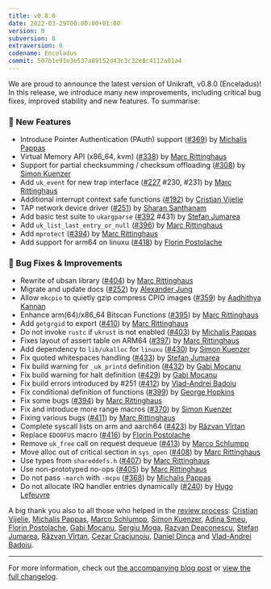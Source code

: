 ```yaml
---
title: v0.8.0
date: 2022-03-29T00:00:00+01:00
version: 0
subversion: 8
extraversion: 0
codename: Enceladus
commit: 507b1e91e3e537a89152d43c3c32e8c4112a01a4
---
```


We are proud to announce the latest version of Unikraft, v0.8.0 (Enceladus)!
In this release, we introduce many new improvements, including critical bug fixes, improved stability and new features. 
To summarise:

### 🚀 New Features

* Introduce Pointer Authentication (PAuth) support ([#369](https://github.com/unikraft/unikraft/pull/369)) by [Michalis Pappas](https://github.com/michpappas)
* Virtual Memory API (x86_64, kvm) ([#338](https://github.com/unikraft/unikraft/pull/338)) by [Marc Rittinghaus](https://github.com/marcrittinghaus)
* Support for partial checksumming / checksum offloading ([#308](https://github.com/unikraft/unikraft/pull/308)) by [Simon Kuenzer](https://github.com/skuenzer)
* Add `uk_event` for new trap interface ([#227](https://github.com/unikraft/unikraft/pull/227,) #230, #231) by [Marc Rittinghaus](https://github.com/marcrittinghaus)
* Additional interrupt context safe functions ([#192](https://github.com/unikraft/unikraft/pull/192)) by [Cristian Vijelie](https://github.com/cristian-vijelie)
* TAP network device driver ([#251](https://github.com/unikraft/unikraft/pull/251)) by [Sharan Santhanam](https://github.com/hisharanwithu)
* Add basic test suite to `ukargparse` ([#392](https://github.com/unikraft/unikraft/pull/392,) #431) by [Stefan Jumarea](https://github.com/StefanJum)
* Add `uk_list_last_entry_or_null` ([#396](https://github.com/unikraft/unikraft/pull/396)) by [Marc Rittinghaus](https://github.com/marcrittinghaus)
* Add `mprotect` ([#394](https://github.com/unikraft/unikraft/pull/394)) by [Marc Rittinghaus](https://github.com/marcrittinghaus)
* Add support for arm64 on linuxu ([#418](https://github.com/unikraft/unikraft/pull/418)) by [Florin Postolache](https://github.com/maniatro111)


### 🐛 Bug Fixes & Improvements

* Rewrite of ubsan library ([#404](https://github.com/unikraft/unikraft/pull/404)) by [Marc Rittinghaus](https://github.com/marcrittinghaus)
* Migrate and update docs ([#252](https://github.com/unikraft/unikraft/pull/252)) by [Alexander Jung](https://github.com/nderjung)
* Allow `mkcpio` to quietly gzip compress CPIO images ([#359](https://github.com/unikraft/unikraft/pull/359)) by [Aadhithya Kannan](https://github.com/aadhi0319)
* Enhance arm(64)/x86_64 Bitscan Functions ([#395](https://github.com/unikraft/unikraft/pull/395)) by [Marc Rittinghaus](https://github.com/marcrittinghaus)
* Add `getgrgid` to export ([#410](https://github.com/unikraft/unikraft/pull/410)) by [Marc Rittinghaus](https://github.com/marcrittinghaus)
* Do not invoke `rustc` if `ukrust` is not enabled ([#403](https://github.com/unikraft/unikraft/pull/403)) by [Michalis Pappas](https://github.com/michpappas)
* Fixes layout of assert table on ARM64 ([#397](https://github.com/unikraft/unikraft/pull/397)) by [Marc Rittinghaus](https://github.com/marcrittinghaus)
* Add dependency to `lib/ukalloc` for `linuxu` ([#430](https://github.com/unikraft/unikraft/pull/430)) by [Simon Kuenzer](https://github.com/skuenzer)
* Fix quoted whitespaces handling ([#433](https://github.com/unikraft/unikraft/pull/433)) by [Stefan Jumarea](https://github.com/StefanJum)
* Fix build warning for `_uk_printd` definition ([#432](https://github.com/unikraft/unikraft/pull/432)) by [Gabi Mocanu](https://github.com/gabrielmocanu)
* Fix build warning for halt definition ([#429](https://github.com/unikraft/unikraft/pull/429)) by [Gabi Mocanu](https://github.com/gabrielmocanu)
* Fix build errors introduced by #251 ([#412](https://github.com/unikraft/unikraft/pull/412)) by [Vlad-Andrei Badoiu](https://github.com/vladandrew)
* Fix conditional definition of functions ([#399](https://github.com/unikraft/unikraft/pull/399)) by [George Hopkins](https://george-hopkins)
* Fix some bugs ([#394](https://github.com/unikraft/unikraft/pull/394)) by [Marc Rittinghaus](https://github.com/marcrittinghaus)
* Fix and introduce more range macros ([#370](https://github.com/unikraft/unikraft/pull/370)) by [Simon Kuenzer](https://github.com/skuenzer)
* Fixing various bugs ([#411](https://github.com/unikraft/unikraft/pull/411)) by [Marc Rittinghaus](https://github.com/marcrittinghaus)
* Complete syscall lists on arm and aarch64 ([#423](https://github.com/unikraft/unikraft/pull/423)) by [Răzvan Vîrtan](https://github.com/razvanvirtan)
* Replace `EDOOFUS` macro ([#416](https://github.com/unikraft/unikraft/pull/416)) by [Florin Postolache](https://github.com/maniatro111)
* Remove `uk_free` call on request dequeue ([#413](https://github.com/unikraft/unikraft/pull/413)) by [Marco Schlumpp](https://github.com/mschlumpp)
* Move alloc out of critical section in `sys_open` ([#408](https://github.com/unikraft/unikraft/pull/408)) by [Marc Rittinghaus](https://github.com/marcrittinghaus)
* Use types from `shareddefs.h` ([#407](https://github.com/unikraft/unikraft/pull/407)) by [Marc Rittinghaus](https://github.com/marcrittinghaus)
* Use non-prototyped no-ops ([#405](https://github.com/unikraft/unikraft/pull/405)) by [Marc Rittinghaus](https://github.com/marcrittinghaus)
* Do not pass `-march` with `-mcpu` ([#368](https://github.com/unikraft/unikraft/pull/368)) by [Michalis Pappas](https://github.com/michpappas)
* Do not allocate IRQ handler entries dynamically ([#240](https://github.com/unikraft/unikraft/pull/240)) by [Hugo Lefeuvre](https://github.com/hlef)

A big thank you also to all those who helped in the [review process](unikraft.org/docs/contributing/review-process/): [Cristian Vijelie](https://github.com/cristian-vijelie), [Michalis Pappas](https://github.com/michpappas), [Marco Schlumpp](https://github.com/mschlumpp), [Simon Kuenzer](https://github.com/skuenzer), [Adina Smeu](https://github.com/adinasm), [Florin Postolache](https://github.com/florin-diaconescu), [Gabi Mocanu](https://github.com/gabrielmocanu), [Sergiu Moga](https://github.com/mogasergiu), [Razvan Deaconescu](https://github.com/razvand), [Stefan Jumarea](https://github.com/StefanJum), [Răzvan Vîrtan](https://github.com/razvanvirtan), [Cezar Craciunoiu](https://github.com/craciunoiuc), [Daniel Dinca](https://github.com/danield20) and [Vlad-Andrei Badoiu](https://github.com/vladandrew).

---

For more information, check out [the accompanying blog post](https://unikraft.org/blog/2022-03-29-unikraft-releases-enceladus) or [view the full changelog](https://github.com/unikraft/unikraft/compare/RELEASE-0.7.0...RELEASE-0.8.0).
